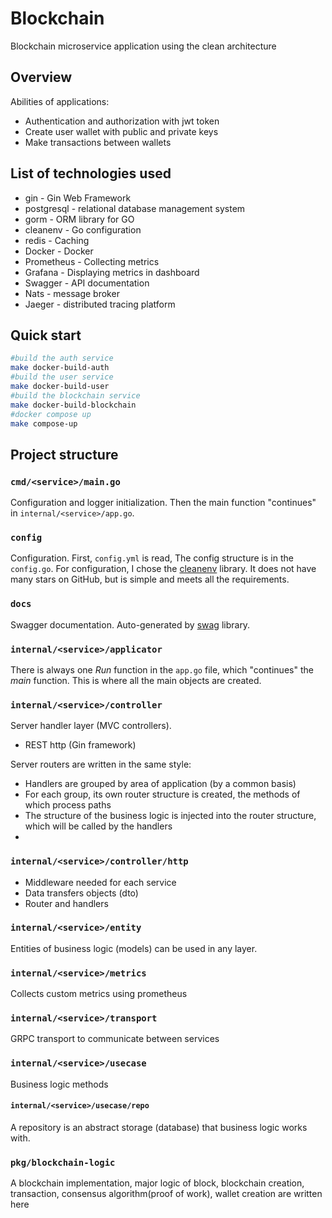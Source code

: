 # Blockchain

Blockchain microservice application using the clean architecture

## Overview
Abilities of applications:
- Authentication and authorization with jwt token
- Create user wallet with public and private keys
- Make transactions between wallets

## List of technologies used

* gin - Gin Web Framework
* postgresql - relational database management system
* gorm - ORM library for GO
* cleanenv - Go configuration
* redis - Caching
* Docker - Docker
* Prometheus - Collecting metrics
* Grafana - Displaying metrics in dashboard
* Swagger - API documentation
* Nats - message broker
* Jaeger - distributed tracing platform

## Quick start

```bash
#build the auth service
make docker-build-auth
#build the user service
make docker-build-user
#build the blockchain service
make docker-build-blockchain
#docker compose up
make compose-up
```

## Project structure
### `cmd/<service>/main.go`
Configuration and logger initialization. Then the main function "continues" in
`internal/<service>/app.go`.

### `config`
Configuration. First, `config.yml` is read,
The config structure is in the `config.go`.
For configuration, I chose the [cleanenv](https://github.com/ilyakaznacheev/cleanenv) library.
It does not have many stars on GitHub, but is simple and meets all the requirements.

### `docs`
Swagger documentation. Auto-generated by [swag](https://github.com/swaggo/swag) library.

### `internal/<service>/applicator`
There is always one _Run_ function in the `app.go` file, which "continues" the _main_ function.
This is where all the main objects are created.

### `internal/<service>/controller`
Server handler layer (MVC controllers).
- REST http (Gin framework)


Server routers are written in the same style:
- Handlers are grouped by area of application (by a common basis)
- For each group, its own router structure is created, the methods of which process paths
- The structure of the business logic is injected into the router structure, which will be called by the handlers
- 
### `internal/<service>/controller/http`
- Middleware needed for each service
- Data transfers objects (dto)
- Router and handlers


### `internal/<service>/entity`
Entities of business logic (models) can be used in any layer.

### `internal/<service>/metrics`
Collects custom metrics using prometheus

### `internal/<service>/transport`
GRPC transport to communicate between services

### `internal/<service>/usecase`
Business logic methods


#### `internal/<service>/usecase/repo`
A repository is an abstract storage (database) that business logic works with.

### `pkg/blockchain-logic`
A blockchain implementation, major logic of block, blockchain creation, transaction,
consensus algorithm(proof of work), wallet creation are written here


